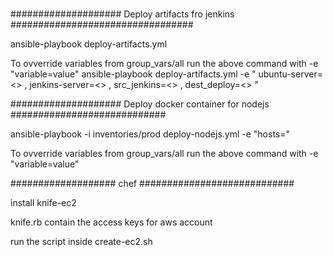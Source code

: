 # 


#################### Deploy artifacts fro jenkins #################################

ansible-playbook deploy-artifacts.yml 

To ovverride variables from group_vars/all run the above command with -e "variable=value"
ansible-playbook deploy-artifacts.yml -e " ubuntu-server=<> , jenkins-server=<> , src_jenkins=<> , dest_deploy=<> "






#################### Deploy docker container for nodejs ############################

ansible-playbook -i inventories/prod deploy-nodejs.yml -e "hosts=<ubuntu-server>" 

To ovverride variables from group_vars/all run the above command with -e "variable=value"




################### chef ############################

install knife-ec2 

knife.rb  contain the access keys for aws account

run the script inside create-ec2.sh
